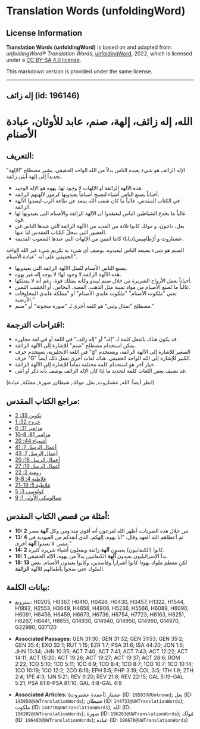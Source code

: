# Translation Words (unfoldingWord)

## License Information

**Translation Words (unfoldingWord)** is based on and adapted from: _unfoldingWord® Translation Words_, [unfoldingWord](https://unfoldingword.org/utw), 2022, which is licensed under a [CC BY-SA 4.0 license](https://creativecommons.org/licenses/by-sa/4.0/legalcode.en).

This markdown version is provided under the same license.



--------------------------------

## إله زائف (id: 196146)

الله، إله زائف، إلهة، صنم، عابد للأوثان، عبادة الأصنام
======================================================

التعريف:
--------

الإله الزائف هو شيء يعبده الناس بدلاً من الله الواحد الحقيقي. يشير مصطلح "الإلهة" تحديداً إلى إلهة أنثى زائفة.

* هذه الآلهة الزائفة أو الإلهات لا وجود لها. يهوه هو الإله الوحيد.
* أحياناً يصنع الناس أشياء لتصبح أصناماً يعبدونها كرموز لآلهتهم الزائفة.
* في الكتاب المقدس، غالباً ما كان شعب الله يبتعد عن طاعة الرب ليعبدوا الآلهة الزائفة.
* غالباً ما يخدع الشياطين الناس ليعتقدوا أن الآلهة الزائفة والأصنام التي يعبدونها لها قوة.
* بعل، داجون، و مولك كانوا ثلاثة من العديد من الآلهة الزائفة التي عبدها الناس في العصور التي سجلّ الكتاب المقدس لنا عنها.
* عشتاروث و أَرْطَامِيس(ديانا) كانتا اثنتين من الإلهات التي عبدها الشعوب القديمة.

الصنم هو شيء يصنعه الناس ليعبدوه. يوصف أي شيء به تكريم شيء غير الله الواحد الحقيقي على أنه "عبادة الأصنام".

* يصنع الناس الأصنام لتُمثل الآلهة الزائفة التي يعبدونها.
* هذه الآلهة الزائفة لا وجود لها؛ لا يوجد إله غير يهوه.
* أحياناً يعمل الأرواح الشريرة من خلال صنم ليبدو وكأنه يمتلك قوة، رغم أنه لا يمتلكها.
* غالباً ما تُصنع الأصنام من مواد ثمينة مثل الذهب، الفضة، النحاس، أو الخشب الثمين.
* تعني "ملكوت الأصنام" "ملكوت عابدي الأصنام" أو "مملكة عابدي المخلوقات الأرضية."
* مصطلح "تمثال وثني" هو كلمة أخرى لـ "صورة منحوتة" أو "صنم."

اقتراحات الترجمة:
-----------------

* قد يكون هناك بالفعل كلمة لـ "إله" أو "إله زائف" في اللغة أو في لغة مجاورة.
* يمكن استخدام مصطلح "صنم" للإشارة إلى الآلهة الزائفة.
* في اللغة الإنجليزية، يستخدم حرف "g" الصغير للإشارة إلى الآلهة الزائفة، ويستخدم حرف "G" الكبير للإشارة إلى الله الواحد الحقيقي. هناك لغات أخرى تفعل ذلك أيضاً.
* خيار آخر هو استخدام كلمة مختلفة تماماً للإشارة إلى الآلهة الزائفة.
* قد تضيف بعض اللغات كلمة لتحديد ما إذا كان الإله الزائف يوصف بأنه ذكر أو أنثى.

(انظر أيضاً: الله, عشتاروث, بعل, مولك, شيطان, صورة, مملكة, عبادة)

مراجع الكتاب المقدس:
--------------------

* [تكوين 35: 2](https://ref.ly/Gen35:2)
* [خروج 32: 1](https://ref.ly/Exod32:1)
* [مزامير 31: 6](https://ref.ly/Ps31:6)
* [مزامير 81: 8–10](https://ref.ly/Ps81:8-Ps81:10)
* [إشعياء 44: 20](https://ref.ly/Isa44:20)
* [أعمال الرسل 7: 41](https://ref.ly/Acts7:41)
* [أعمال الرسل 7: 43](https://ref.ly/Acts7:43)
* [أعمال الرسل 15: 20](https://ref.ly/Acts15:20)
* [أعمال الرسل 19: 27](https://ref.ly/Acts19:27)
* [رومية 2: 22](https://ref.ly/Rom2:22)
* [غلاطية 4: 8–9](https://ref.ly/Gal4:8-Gal4:9)
* [غلاطية 5: 19–21](https://ref.ly/Gal5:19-Gal5:21)
* [كولوسي 3: 5](https://ref.ly/Col3:5)
* [تسالونيكي الأولى 1: 9](https://ref.ly/1Thess1:9)

أمثلة من قصص الكتاب المقدس:
---------------------------

* **10: 2** من خلال هذه الضربات، أظهر الله لفرعون أنه أقوى منه ومن وكل **آلهة** مصر.
* **13: 4** ثم أعطاهم الله العهد وقال، "أنا يهوه، إلهكم، الذي أنقذكم من العبودية في مصر. لا تعبدوا **آلهة** أخرى."
* **14: 2** كانوا (الكنعانيون) يعبدون **آلهة** زائفة ويفعلون أشياء شريرة كثيرة.
* **16: 1** بدأ الإسرائيليون يعبدون **آلهة** الكنعانيين بدلاً من يهوه، الإله الحقيقي.
* **18: 13** لكن معظم ملوك يهوذا كانوا أشراراً وفاسدين، وكانوا يعبدون الأصنام. بعض الملوك حتى ضحوا بأطفالهم للآلهة **الزائفة**.

بيانات الكلمة:
--------------

* سترونغ: H0205, H0367, H0410, H0426, H0430, H0457, H1322, H1544, H1892, H2553, H3649, H4656, H4906, H5236, H5566, H6089, H6090, H6091, H6456, H6459, H6673, H6736, H6754, H7723, H8163, H8251, H8267, H8441, H8655, G14930, G14940, G14950, G14960, G14970, G22990, G27120

* **Associated Passages:** GEN 31:30; GEN 31:32; GEN 31:53; GEN 35:2; GEN 35:4; EXO 32:1; RUT 1:15; EZR 1:7; PSA 31:6; ISA 44:20; JON 1:5; JHN 10:34; JHN 10:35; ACT 7:40; ACT 7:41; ACT 7:43; ACT 12:22; ACT 14:11; ACT 15:20; ACT 19:26; ACT 19:27; ACT 19:37; ACT 28:6; ROM 2:22; 1CO 5:10; 1CO 5:11; 1CO 6:9; 1CO 8:4; 1CO 8:7; 1CO 10:7; 1CO 10:14; 1CO 10:19; 1CO 12:2; 2CO 6:16; EPH 5:5; PHP 3:19; COL 3:5; 1TH 1:9; 2TH 2:4; 1PE 4:3; 1JN 5:21; REV 9:20; REV 21:8; REV 22:15; GAL 5:19–GAL 5:21; PSA 81:8–PSA 81:10; GAL 4:8–GAL 4:9
* **Associated Articles:** عشتار (أعمدة عشتروث) (ID: `195937@Unknown`); بعل (ID: `195950@UWTranslationWords`); شيطان (ID: `144733@UWTranslationWords`); ملكوت (ID: `144770@UWTranslationWords`); الله (ID: `196202@UWTranslationWords`); صورة (ID: `196263@UWTranslationWords`); مُولَك (ID: `196403@UWTranslationWords`); عبادة (ID: `196670@UWTranslationWords`)

